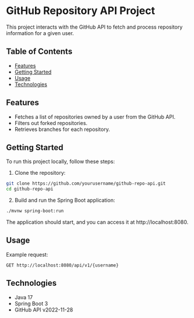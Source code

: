 # GitHub Repository API Project

This project interacts with the GitHub API to fetch and process repository information for a given user.

## Table of Contents

- [Features](#features)
- [Getting Started](#getting-started)
- [Usage](#usage)
- [Technologies](#technologies)

## Features

- Fetches a list of repositories owned by a user from the GitHub API.
- Filters out forked repositories.
- Retrieves branches for each repository.

## Getting Started

To run this project locally, follow these steps:

1. Clone the repository:

```bash
git clone https://github.com/yourusername/github-repo-api.git
cd github-repo-api
```
2. Build and run the Spring Boot application:
```bash
./mvnw spring-boot:run
```

The application should start, and you can access it at http://localhost:8080.

## Usage

Example request:

```http
GET http://localhost:8080/api/v1/{username}
```

## Technologies
- Java 17
- Spring Boot 3
- GitHub API v2022-11-28
